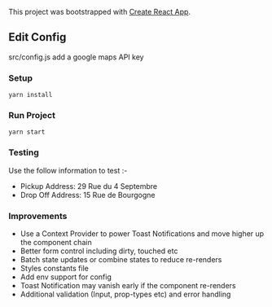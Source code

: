 This project was bootstrapped with [Create React App](https://github.com/facebook/create-react-app).

## Edit Config

src/config.js add a google maps API key

### Setup

`yarn install`

### Run Project

`yarn start`

### Testing

Use the follow information to test :-

- Pickup Address: 29 Rue du 4 Septembre
- Drop Off Address: 15 Rue de Bourgogne

### Improvements

- Use a Context Provider to power Toast Notifications and move higher up the component chain
- Better form control including dirty, touched etc
- Batch state updates or combine states to reduce re-renders
- Styles constants file
- Add env support for config
- Toast Notification may vanish early if the component re-renders
- Additional validation (Input, prop-types etc) and error handling
